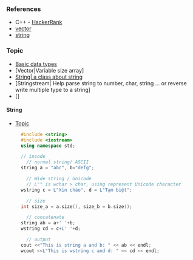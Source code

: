 ### References
- C++ - [HackerRank](https://www.hackerrank.com/)
- [vector](https://cplusplus.com/reference/vector/vector/)
- [string](https://cplusplus.com/reference/string/)

### Topic 
- [Basic data types]()
- [Vector|Variable size array]
- [String| a class about string](#string)
- [Stringstream| Help parse string to number, char, string ... or reverse write multiple type to a string]
- []

#### String
- [Topic](#topic)
  ```cpp
    #include <string>
    #include <iostream>
    using namespace std;

    // incode
      // normal string/ ASCII
    string a = "abc", b="defg";

      // Wide string / Unicode
      // L"" is wchar > char, using represent Unicode character
    wstring c = L"Xin chào", d = L"Tạm biệt";

      // size
    int size_a = a.size(), size_b = b.size();

      // concatenate 
    string ab = a+' '+b;  
    wstring cd = c+L' '+d;

      // output
    cout <<"This is string a and b: " << ab << endl;
    wcout <<L"This is wstring c and d: " << cd << endl;

  ```
